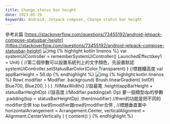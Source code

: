 ```yaml
---
title: Change status bar height
date: 2023-05-29
keywords: Android, Jetpack compose, Change status bar height
---
```

參考此篇
[https://stackoverflow.com/questions/73455192/android-jetpack-compose-statusbar-height](https://stackoverflow.com/questions/73455192/android-jetpack-compose-statusbar-height)
![img]({{site.imgurl}}/compose/status_bar_height1.png)
{% highlight kotlin linenos %}
var systemUiController = rememberSystemUiController()
LaunchedEffect(key1 = Unit) {
    //第二個參數可以設置系統列上的文字顏色，先設置默認
    systemUiController.setStatusBarColor(Color.Transparent)
}
//標題欄高度
val appBarHeight = 56.dp
{% endhighlight %}
![img]({{site.imgurl}}/compose/status_bar_height2.png)
{% highlight kotlin linenos %}
Row(
    modifier = Modifier
        .background(
            Brush.linearGradient(
                listOf(
                    Blue700,
                    Blue200,
                )
            )
        )
        .fillMaxWidth() //設最寬
        .height(appBarHeight + statusBarHeightDp) //設高度
        //Modifier.padding(all: Dp) 要一個類型dp的參數
        .padding(top = statusBarHeightDp)
        .then(modifier) //then的功能是把不同的modifier合併 top bar的modifier跟row的modifier合併
    ,
    //標題垂直置中
    horizontalArrangement = Arrangement.Center,
    verticalAlignment = Alignment.CenterVertically
) {
    content()
}
{% endhighlight %}